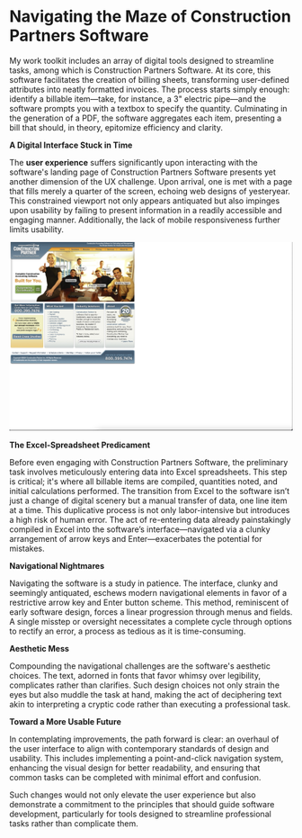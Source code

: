 <h1>Navigating the Maze of Construction Partners Software</h1>

 My work toolkit includes an array of digital tools designed to streamline tasks, among which is Construction Partners Software. At its core, this software facilitates the creation of billing sheets, transforming user-defined attributes into neatly formatted invoices. The process starts simply enough: identify a billable item—take, for instance, a 3" electric pipe—and the software prompts you with a textbox to specify the quantity. Culminating in the generation of a PDF, the software aggregates each item, presenting a bill that should, in theory, epitomize efficiency and clarity.

<b>A Digital Interface Stuck in Time</b>

The <b>user experience</b> suffers significantly upon interacting with the software's landing page of Construction Partners Software presents yet another dimension of the UX challenge. Upon arrival, one is met with a page that fills merely a quarter of the screen, echoing web designs of yesteryear. This constrained viewport not only appears antiquated but also impinges upon usability by failing to present information in a readily accessible and engaging manner. Additionally, the lack of mobile responsiveness further limits usability.

<img src="../assets/constructionpic.png">

<b>The Excel-Spreadsheet Predicament</b>

Before even engaging with Construction Partners Software, the preliminary task involves meticulously entering data into Excel spreadsheets. This step is critical; it's where all billable items are compiled, quantities noted, and initial calculations performed. The transition from Excel to the software isn’t just a change of digital scenery but a manual transfer of data, one line item at a time. This duplicative process is not only labor-intensive but introduces a high risk of human error. The act of re-entering data already painstakingly compiled in Excel into the software’s interface—navigated via a clunky arrangement of arrow keys and Enter—exacerbates the potential for mistakes.


<b>Navigational Nightmares</b>

Navigating the software is a study in patience. The interface, clunky and seemingly antiquated, eschews modern navigational elements in favor of a restrictive arrow key and Enter button scheme. This method, reminiscent of early software design, forces a linear progression through menus and fields. A single misstep or oversight necessitates a complete cycle through options to rectify an error, a process as tedious as it is time-consuming.

<b>Aesthetic Mess</b>

Compounding the navigational challenges are the software's aesthetic choices. The text, adorned in fonts that favor whimsy over legibility, complicates rather than clarifies. Such design choices not only strain the eyes but also muddle the task at hand, making the act of deciphering text akin to interpreting a cryptic code rather than executing a professional task.

<b>Toward a More Usable Future</b>

In contemplating improvements, the path forward is clear: an overhaul of the user interface to align with contemporary standards of design and usability. This includes implementing a point-and-click navigation system, enhancing the visual design for better readability, and ensuring that common tasks can be completed with minimal effort and confusion.

Such changes would not only elevate the user experience but also demonstrate a commitment to the principles that should guide software development, particularly for tools designed to streamline professional tasks rather than complicate them.



